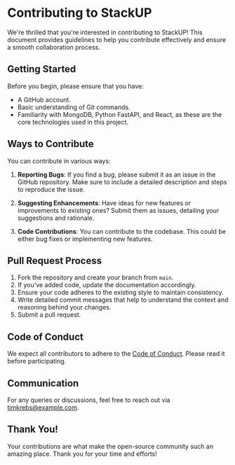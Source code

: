 # Contributing to StackUP

We're thrilled that you're interested in contributing to StackUP! This document provides guidelines to help you contribute effectively and ensure a smooth collaboration process.

## Getting Started

Before you begin, please ensure that you have:

- A GitHub account.
- Basic understanding of Git commands.
- Familiarity with MongoDB, Python FastAPI, and React, as these are the core technologies used in this project.

## Ways to Contribute

You can contribute in various ways:

1. **Reporting Bugs**: If you find a bug, please submit it as an issue in the GitHub repository. Make sure to include a detailed description and steps to reproduce the issue.

2. **Suggesting Enhancements**: Have ideas for new features or improvements to existing ones? Submit them as issues, detailing your suggestions and rationale.

3. **Code Contributions**: You can contribute to the codebase. This could be either bug fixes or implementing new features.

## Pull Request Process

1. Fork the repository and create your branch from `main`.
2. If you've added code, update the documentation accordingly.
3. Ensure your code adheres to the existing style to maintain consistency.
4. Write detailed commit messages that help to understand the context and reasoning behind your changes.
5. Submit a pull request.

## Code of Conduct

We expect all contributors to adhere to the [Code of Conduct](CODE_OF_CONDUCT.md). Please read it before participating.

## Communication

For any queries or discussions, feel free to reach out via [timkrebs@example.com](mailto:YourEmail@example.com).

## Thank You!

Your contributions are what make the open-source community such an amazing place. Thank you for your time and efforts!
